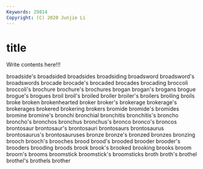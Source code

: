 ```yaml
---
Keywords: 29814
Copyright: (C) 2020 Junjie Li
---
```


# title

Write contents here!!!

broadside's 
broadsided 
broadsides 
broadsiding 
broadsword 
broadsword's 
broadswords 
brocade 
brocade's
brocaded 
brocades 
brocading 
broccoli 
broccoli's 
brochure 
brochure's 
brochures 
brogan 
brogan's
brogans 
brogue 
brogue's 
brogues 
broil 
broil's 
broiled 
broiler 
broiler's 
broilers
broiling 
broils 
broke 
broken 
brokenhearted 
broker 
broker's 
brokerage 
brokerage's 
brokerages
brokered 
brokering 
brokers 
bromide 
bromide's 
bromides 
bromine 
bromine's 
bronchi 
bronchial
bronchitis 
bronchitis's 
broncho 
broncho's 
bronchos 
bronchus 
bronchus's 
bronco 
bronco's 
broncos
brontosaur 
brontosaur's 
brontosauri 
brontosaurs 
brontosaurus 
brontosaurus's 
brontosauruses 
bronze 
bronze's 
bronzed
bronzes 
bronzing 
brooch 
brooch's 
brooches 
brood 
brood's 
brooded 
brooder 
brooder's
brooders 
brooding 
broods 
brook 
brook's 
brooked 
brooking 
brooks 
broom 
broom's
brooms 
broomstick 
broomstick's 
broomsticks 
broth 
broth's 
brothel 
brothel's 
brothels 
brother
